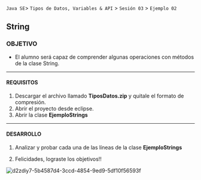 
`Java SE`> `Tipos de Datos, Variables & API` > `Sesión 03` > `Ejemplo 02`

## String

### OBJETIVO

- El alumno será capaz de comprender algunas operaciones con métodos de la clase String.

<hr> 

#### REQUISITOS

1. Descargar el archivo llamado <b>TiposDatos.zip</b> y quitale el formato de compresión.
2. Abrir el proyecto desde eclipse.
3. Abrir la clase <b>EjemploStrings</b>

<hr>

#### DESARROLLO

1. Analizar y probar cada una de las líneas de la clase <b>EjemploStrings</b>

2. Felicidades, lograste los objetivos!!

![d2zdiy7-5b4587d4-3ccd-4854-9ed9-5df10f56593f](https://user-images.githubusercontent.com/56565204/67425280-51a5c600-f59d-11e9-9baf-5ef3aeca8a11.png)
